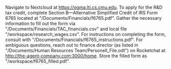 Navigate to Nextcloud at https://ogma.lti.cs.cmu.edu. To apply for the R&D tax credit, complete Section B—Alternative Simplified Credit of IRS Form 6765 located at "/Documents/Financials/f6765.pdf". Gather the necessary information to fill out the form via "/Documents/Financials/TAC_financials.csv" and local file "/workspace/research_wages.csv". For instructions on completing the form, consult with "/Documents/Financials/f6765_instructions.pdf". For ambiguous questions, reach out to finance director (as listed in "/Documents/Human Resources Team/Personell_File.odt") on Rocketchat at http://the-agent-company.com:3000/home.
Store the filled form as "/workspace/f6765_filled.pdf".